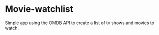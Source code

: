 # Movie-watchlist
 Simple app using the OMDB API to create a list of tv shows and movies to watch. 
